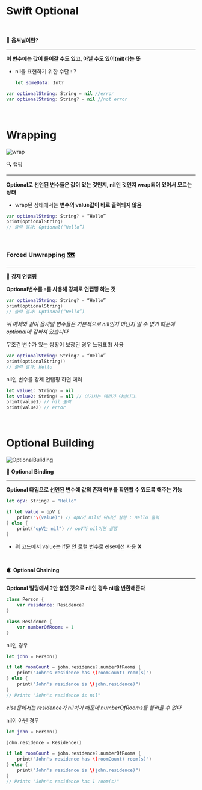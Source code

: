 # Swift Optional

<br>
<aside>

🧐 **옵셔널이란?**

---

**이 변수에는 값이 들어갈 수도 있고, 아닐 수도 있어(nil)라는 뜻**

- nil을 표현하기 위한 수단 : ?
    
    ```swift
    let someData: Int?
    ```
    
</aside>

```swift
var optionalString: String = nil //error
var optionalString: String? = nil //not error
```

<br>

# Wrapping

![wrap](image/wrap.png)

<aside>
🔍 랩핑

---

**Optional로 선언된 변수들은 값이 있는 것인지, nil인 것인지 wrap되어 있어서 모르는 상태**

- wrap된 상태에서는 **변수의 value값이 바로 출력되지 않음**

```swift
var optionalString: String? = “Hello”
print(optionalString)
// 출력 결과: Optional(“Hello”)
```

</aside>

<br>

### Forced Unwrapping 🗺️

---

<aside>

💪 **강제 언랩핑**

**Optional변수를 `!`를 사용해 강제로 언랩핑 하는 것**

```swift
var optionalString: String? = “Hello”
print(optionalString)
// 출력 결과: Optional(“Hello”)
```

*위 예제와 같이 옵셔널 변수들은 기본적으로 nill인지 아닌지 알 수 없기 때문에
optional에 감싸져 있습니다*

무조건 변수가 있는 상황이 보장된 경우 느낌표(!) 사용

```swift
var optionalString: String? = “Hello”
print(optionalString!)
// 출력 결과: Hello
```

nil인 변수를 강제 언랩핑 하면 에러

```swift
let value1: String? = nil
let value2: String! = nil // 여기서는 에러가 아닙니다.
print(value1) // nil 출력
print(value2) // error
```

</aside>

<br>

# Optional Building

![OptionalBuliding](image/OptionalBuliding.png)

<aside>

🧱 **Optional Binding**

---

**Optional 타입으로 선언된 변수에 값의 존재 여부를 확인할 수 있도록 해주는 기능**

```swift
let opV: String? = "Hello"

if let value = opV {
    print("\(value)") // opV가 nil이 아니면 실행 : Hello 출력
} else {
    print("opV는 nil") // opV가 nil이면 실행
}
```

- 위 코드에서 value는 if문 안 로컬 변수로 else에선 사용 **X**
</aside>

<br>
<aside>

🌒 **Optional Chaining**

---

**Optional 빌딩에서 ?만 붙인 것으로 nil인 경우 nil을 반환해준다**

```swift
class Person {
    var residence: Residence?
}

class Residence {
    var numberOfRooms = 1
}
```

nil인 경우

```swift
let john = Person()

if let roomCount = john.residence?.numberOfRooms {
    print("John's residence has \(roomCount) room(s)")
} else {
    print("John's residence is \(john.residence)")
}
// Prints "John's residence is nil"
```

*else문에서는 residence가 nil이기 때문에 numberOfRooms를 불러올 수 없다*

nil이 아닌 경우

```swift
let john = Person()

john.residence = Residence()

if let roomCount = john.residence?.numberOfRooms {
    print("John's residence has \(roomCount) room(s)")
} else {
    print("John's residence is \(john.residence)")
}
// Prints "John's residence has 1 room(s)"
```

</aside>